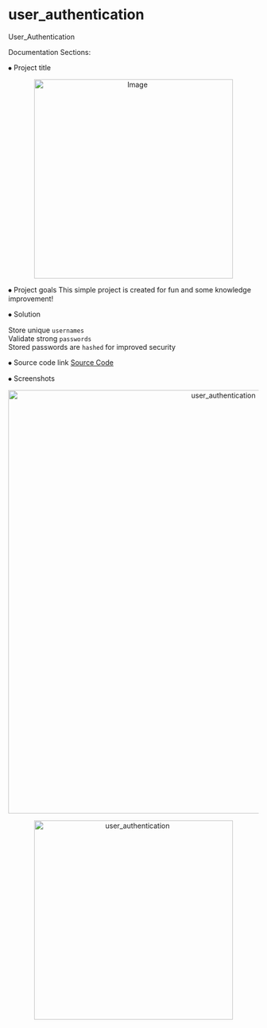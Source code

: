 # user_authentication
User_Authentication

Documentation Sections:

⦁	Project title
<p align="center"> <img alt="Image" width="400px" src="https://informationage-production.s3.amazonaws.com/uploads/2022/10/what-to-know-about-user-authentication-cyber-security.jpeg"></p>



⦁	Project goals
  This simple project is created for fun and some knowledge improvement!

⦁	Solution

  Store unique `usernames`\
  Validate strong `passwords`\
  Stored passwords are `hashed` for improved security

⦁	Source code link
  [Source Code](https://github.com/maxaaa9/user_authentication/blob/master/Application_User_Authentication.py)


⦁	Screenshots
  <p align="center"><img width="850" alt="user_authentication" src="https://github.com/maxaaa9/user_authentication/assets/132988888/5a663ae5-5bcf-4990-8a66-dd98aee95008"></p>
  <p align="center"><img width="400" alt="user_authentication" src="https://github.com/maxaaa9/user_authentication/assets/132988888/7799d623-3404-4ced-b75b-465981dc4882"></p>
 
  
